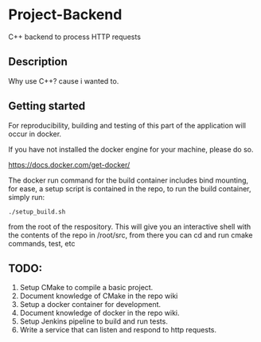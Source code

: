 # Project-Backend
C++ backend to process HTTP requests

## Description
Why use C++? cause i wanted to.


## Getting started
For reproducibility, building and testing of this part of the application will occur in docker.

If you have not installed the docker engine for your machine, please do so.

https://docs.docker.com/get-docker/

The docker run command for the build container includes bind mounting, for ease, a 
setup script is contained in the repo, to run the build container, simply run:

```
./setup_build.sh
```

from the root of the respository. This will give you an interactive shell with the contents of the repo in /root/src, from there you can cd and run cmake commands, test, etc


## TODO:
1. Setup CMake to compile a basic project.
2. Document knowledge of CMake in the repo wiki
3. Setup a docker container for development.
4. Document knowledge of docker in the repo wiki.
5. Setup Jenkins pipeline to build and run tests.
6. Write a service that can listen and respond to http requests.
